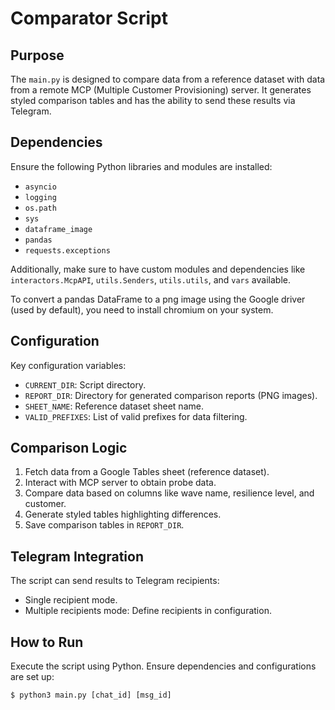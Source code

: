 # Comparator Script

## Purpose

The `main.py` is designed to compare data from a reference dataset with data from a remote MCP (Multiple Customer Provisioning) server. It generates styled comparison tables and has the ability to send these results via Telegram.

## Dependencies

Ensure the following Python libraries and modules are installed:

- `asyncio`
- `logging`
- `os.path`
- `sys`
- `dataframe_image`
- `pandas`
- `requests.exceptions`

Additionally, make sure to have custom modules and dependencies like `interactors.McpAPI`, `utils.Senders`, `utils.utils`, and `vars` available.

To convert a pandas DataFrame to a png image using the Google driver (used by default), you need to install chromium on your system.

## Configuration

Key configuration variables:

- `CURRENT_DIR`: Script directory.
- `REPORT_DIR`: Directory for generated comparison reports (PNG images).
- `SHEET_NAME`: Reference dataset sheet name.
- `VALID_PREFIXES`: List of valid prefixes for data filtering.

## Comparison Logic

1. Fetch data from a Google Tables sheet (reference dataset).
2. Interact with MCP server to obtain probe data.
3. Compare data based on columns like wave name, resilience level, and customer.
4. Generate styled tables highlighting differences.
5. Save comparison tables in `REPORT_DIR`.

## Telegram Integration

The script can send results to Telegram recipients:
- Single recipient mode.
- Multiple recipients mode: Define recipients in configuration.

## How to Run

Execute the script using Python. Ensure dependencies and configurations are set up:

```shell
$ python3 main.py [chat_id] [msg_id]
```
